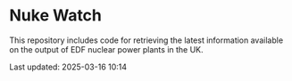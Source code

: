 # Nuke Watch

This repository includes code for retrieving the latest information available on the output of EDF nuclear power plants in the UK.

Last updated: 2025-03-16 10:14